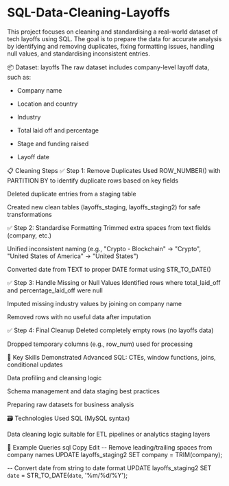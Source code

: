 # SQL-Data-Cleaning-Layoffs

This project focuses on cleaning and standardising a real-world dataset of tech layoffs using SQL. The goal is to prepare the data for accurate analysis by identifying and removing duplicates, fixing formatting issues, handling null values, and standardising inconsistent entries.

📦 Dataset: layoffs
The raw dataset includes company-level layoff data, such as:

- Company name

- Location and country

- Industry

- Total laid off and percentage

- Stage and funding raised

- Layoff date

📋 Cleaning Steps
✅ Step 1: Remove Duplicates
Used ROW_NUMBER() with PARTITION BY to identify duplicate rows based on key fields

Deleted duplicate entries from a staging table

Created new clean tables (layoffs_staging, layoffs_staging2) for safe transformations

✅ Step 2: Standardise Formatting
Trimmed extra spaces from text fields (company, etc.)

Unified inconsistent naming (e.g., "Crypto - Blockchain" → "Crypto", "United States of America" → "United States")

Converted date from TEXT to proper DATE format using STR_TO_DATE()

✅ Step 3: Handle Missing or Null Values
Identified rows where total_laid_off and percentage_laid_off were null

Imputed missing industry values by joining on company name

Removed rows with no useful data after imputation

✅ Step 4: Final Cleanup
Deleted completely empty rows (no layoffs data)

Dropped temporary columns (e.g., row_num) used for processing

🧠 Key Skills Demonstrated
Advanced SQL: CTEs, window functions, joins, conditional updates

Data profiling and cleansing logic

Schema management and data staging best practices

Preparing raw datasets for business analysis

🗃️ Technologies Used
SQL (MySQL syntax)

Data cleaning logic suitable for ETL pipelines or analytics staging layers

🧪 Example Queries
sql
Copy
Edit
-- Remove leading/trailing spaces from company names
UPDATE layoffs_staging2
SET company = TRIM(company);

-- Convert date from string to date format
UPDATE layoffs_staging2
SET `date` = STR_TO_DATE(`date`, '%m/%d/%Y');
